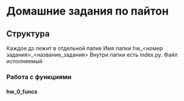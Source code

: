 # Домашние задания по пайтон
## Структура
Каждое дз лежит в отдельной папке
Имя папки hw_<номер задания>_<название_задания>
Внутри папки есть index.py. Файл исполняемый
### Работа с функциями
#### hw_0_funcs
